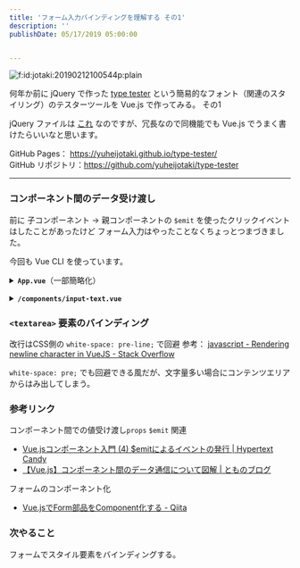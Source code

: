 ```yaml
---
title: 'フォーム入力バインディングを理解する その1'
description: ''
publishDate: 05/17/2019 05:00:00


---
```

<p><span itemscope itemtype="http://schema.org/Photograph"><img src="/images/hatena/20190212100544.png" alt="f:id:jotaki:20190212100544p:plain" title="f:id:jotaki:20190212100544p:plain" class="hatena-fotolife" itemprop="image"></span></p>

<p>何年か前に jQuery で作った <a href="https://yuheijotaki.com/demo/type_tester/1.1/">type tester</a> という簡易的なフォント（関連のスタイリング）のテスターツールを Vue.js で作ってみる。 その1</p>

<p>jQuery ファイルは <a href="https://yuheijotaki.com/demo/type_tester/1.1/common/common.js">これ</a> なのですが、冗長なので同機能でも Vue.js でうまく書けたらいいなと思います。</p>

<p>GitHub Pages： <a href="https://yuheijotaki.github.io/type-tester/">https://yuheijotaki.github.io/type-tester/</a><br/>
GitHub リポジトリ：<a href="https://github.com/yuheijotaki/type-tester">https://github.com/yuheijotaki/type-tester</a></p>

<hr />

<h3>コンポーネント間のデータ受け渡し</h3>

<p>前に 子コンポーネント → 親コンポーネントの <code>$emit</code> を使ったクリックイベントはしたことがあったけど フォーム入力はやったことなくちょっとつまづきました。</p>

<p>今回も Vue CLI を使っています。</p>

<p><details><summary><strong><code>App.vue</code></strong>（一部簡略化）</summary><div></p>

<pre class="code lang-html" data-lang="html" data-unlink><span class="synIdentifier">&lt;</span>template<span class="synIdentifier">&gt;</span>
  <span class="synIdentifier">&lt;</span><span class="synStatement">div</span><span class="synIdentifier"> </span><span class="synType">id</span><span class="synIdentifier">=</span><span class="synConstant">&quot;app&quot;</span><span class="synIdentifier">&gt;</span>
    <span class="synIdentifier">&lt;</span>inputText<span class="synIdentifier"> @change=</span><span class="synConstant">&quot;changeText&quot;</span><span class="synIdentifier">&gt;&lt;/</span>inputText<span class="synIdentifier">&gt;</span>
    <span class="synIdentifier">&lt;</span><span class="synStatement">div</span><span class="synIdentifier">&gt;</span>{{message}}<span class="synIdentifier">&lt;/</span><span class="synStatement">div</span><span class="synIdentifier">&gt;</span>
  <span class="synIdentifier">&lt;/</span><span class="synStatement">div</span><span class="synIdentifier">&gt;</span>
<span class="synIdentifier">&lt;/</span>template<span class="synIdentifier">&gt;</span>

<span class="synIdentifier">&lt;</span><span class="synStatement">script</span><span class="synIdentifier">&gt;</span>
<span class="synStatement">import</span><span class="synSpecial"> inputText from </span><span class="synConstant">'./components/input-text'</span>

<span class="synStatement">export</span><span class="synSpecial"> </span><span class="synStatement">default</span><span class="synSpecial"> </span><span class="synIdentifier">{</span>
<span class="synSpecial">  name: </span><span class="synConstant">'App'</span><span class="synSpecial">,</span>
<span class="synSpecial">  components: </span><span class="synIdentifier">{</span>
<span class="synSpecial">    inputText</span>
<span class="synSpecial">  </span><span class="synIdentifier">}</span><span class="synSpecial">,</span>
<span class="synSpecial">  data</span>()<span class="synSpecial"> </span><span class="synIdentifier">{</span>
<span class="synSpecial">    </span><span class="synStatement">return</span><span class="synSpecial"> </span><span class="synIdentifier">{</span>
<span class="synSpecial">      message: </span><span class="synConstant">&quot;デフォルトのメッセージ&quot;</span><span class="synSpecial">,</span>
<span class="synSpecial">    </span><span class="synIdentifier">}</span>
<span class="synSpecial">  </span><span class="synIdentifier">}</span><span class="synSpecial">,</span>
<span class="synSpecial">  methods: </span><span class="synIdentifier">{</span>
<span class="synSpecial">    changeText: </span><span class="synIdentifier">function</span><span class="synSpecial"> </span>(<span class="synSpecial">message</span>)<span class="synSpecial"> </span><span class="synIdentifier">{</span>
<span class="synSpecial">      </span><span class="synIdentifier">this</span><span class="synSpecial">.message = message;</span>
<span class="synSpecial">    </span><span class="synIdentifier">}</span>
<span class="synSpecial">  </span><span class="synIdentifier">}</span>
<span class="synIdentifier">}</span>
<span class="synIdentifier">&lt;/</span><span class="synStatement">script</span><span class="synIdentifier">&gt;</span>
</pre>


<p></div></details></p>

<p><details><summary><strong><code>/components/input-text.vue</code></strong></summary><div></p>

<pre class="code lang-html" data-lang="html" data-unlink><span class="synIdentifier">&lt;</span>template<span class="synIdentifier">&gt;</span>
  <span class="synIdentifier">&lt;</span><span class="synStatement">div</span><span class="synIdentifier">&gt;</span>
    <span class="synIdentifier">&lt;</span><span class="synStatement">textarea</span>
<span class="synIdentifier">      :</span><span class="synType">value</span><span class="synIdentifier">=</span><span class="synConstant">&quot;message&quot;</span>
<span class="synIdentifier">      @input=</span><span class="synConstant">&quot;updateValue&quot;</span>
<span class="synIdentifier">      @focus=</span><span class="synConstant">&quot;$emit('focus', $event)&quot;</span>
<span class="synIdentifier">      @blur=</span><span class="synConstant">&quot;$emit('blur', $event)&quot;</span>
<span class="synIdentifier">    &gt;&lt;/</span><span class="synStatement">textarea</span><span class="synIdentifier">&gt;</span>
  <span class="synIdentifier">&lt;/</span><span class="synStatement">div</span><span class="synIdentifier">&gt;</span>
<span class="synIdentifier">&lt;/</span>template<span class="synIdentifier">&gt;</span>

<span class="synIdentifier">&lt;</span><span class="synStatement">script</span><span class="synIdentifier">&gt;</span>
<span class="synStatement">export</span><span class="synSpecial"> </span><span class="synStatement">default</span><span class="synSpecial"> </span><span class="synIdentifier">{</span>
<span class="synSpecial">  name: </span><span class="synConstant">'inputText'</span><span class="synSpecial">,</span>
<span class="synSpecial">  data</span>()<span class="synSpecial"> </span><span class="synIdentifier">{</span>
<span class="synSpecial">    </span><span class="synStatement">return</span><span class="synSpecial"> </span><span class="synIdentifier">{</span>
<span class="synSpecial">      message: </span><span class="synConstant">&quot;デフォルトのメッセージ&quot;</span><span class="synSpecial">,</span>
<span class="synSpecial">    </span><span class="synIdentifier">}</span>
<span class="synSpecial">  </span><span class="synIdentifier">}</span><span class="synSpecial">,</span>
<span class="synSpecial">  methods: </span><span class="synIdentifier">{</span>
<span class="synSpecial">    updateValue </span>(<span class="synSpecial">e</span>)<span class="synSpecial"> </span><span class="synIdentifier">{</span>
<span class="synSpecial">      </span><span class="synIdentifier">this</span><span class="synSpecial">.$emit</span>(<span class="synConstant">'input'</span><span class="synSpecial">, e.target.value</span>)
<span class="synSpecial">      </span><span class="synIdentifier">this</span><span class="synSpecial">.$emit</span>(<span class="synConstant">'change'</span><span class="synSpecial">, e.target.value</span>)
<span class="synSpecial">    </span><span class="synIdentifier">}</span>
<span class="synSpecial">  </span><span class="synIdentifier">}</span>
<span class="synIdentifier">}</span>
<span class="synIdentifier">&lt;/</span><span class="synStatement">script</span><span class="synIdentifier">&gt;</span>
</pre>


<p></div></details></p>

<h3><code>&lt;textarea&gt;</code> 要素のバインディング</h3>

<p>改行はCSS側の <code>white-space: pre-line;</code>   で回避
参考： <a href="https://stackoverflow.com/a/36729761">javascript - Rendering newline character in VueJS - Stack Overflow</a></p>

<p><code>white-space: pre;</code> でも回避できる風だが、文字量多い場合にコンテンツエリアからはみ出してしまう。</p>

<h3>参考リンク</h3>

<p>コンポーネント間での値受け渡し<code>props</code>  <code>$emit</code> 関連</p>

<ul>
<li><a href="https://www.hypertextcandy.com/vuejs-components-introduction-emit-events">Vue.jsコンポーネント入門 (4) $emitによるイベントの発行 | Hypertext Candy</a></li>
<li><a href="https://se-tomo.com/2018/11/03/vue-js-%E3%82%B3%E3%83%B3%E3%83%9D%E3%83%BC%E3%83%8D%E3%83%B3%E3%83%88%E9%96%93%E3%81%AE%E9%80%9A%E4%BF%A1/">【Vue.js】コンポーネント間のデータ通信について図解 | とものブログ</a></li>
</ul>


<p>フォームのコンポーネント化</p>

<ul>
<li><a href="https://qiita.com/wakame_isono_/items/611e51ff965d698bbc7c">Vue.jsでForm部品をComponent化する - Qiita</a></li>
</ul>


<h3>次やること</h3>

<p>フォームでスタイル要素をバインディングする。</p>
